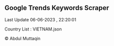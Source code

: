 

## Google Trends Keywords Scraper 
 
Last Update 06-06-2023 , 22:20:01

Country List :
VIETNAM.json



© Abdul Muttaqin 
